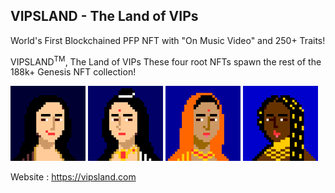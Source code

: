 ## VIPSLAND - The Land of VIPs

<!--

**Here are some ideas to get you started:**

🙋‍♀️ A short introduction - what is your organization all about?
🌈 Contribution guidelines - how can the community get involved?
👩‍💻 Useful resources - where can the community find your docs? Is there anything else the community should know?
🍿 Fun facts - what does your team eat for breakfast?
🧙 Remember, you can do mighty things with the power of [Markdown](https://docs.github.com/github/writing-on-github/getting-started-with-writing-and-formatting-on-github/basic-writing-and-formatting-syntax)
-->
World's First Blockchained PFP NFT with "On Music Video" and 250+ Traits!

VIPSLAND<sup>TM</sup>, The Land of VIPs
These four root NFTs spawn the rest of the 188k+ Genesis NFT collection!

<img src="https://github.com/vipsland/main/blob/main/moolahlisa.png" height=120>
<img src="https://github.com/vipsland/main/blob/main/jadelisa.png" height=120>
<img src="https://github.com/vipsland/main/blob/main/shrilisa.png" height=120>
<img src="https://github.com/vipsland/main/blob/main/amarelisa.png" height=120>

Website : https://vipsland.com

